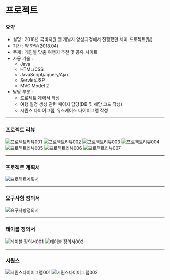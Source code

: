 # 프로젝트
### 요약
* 설명 : 2018년 국비지원 웹 개발자 양성과정에서 진행했던 세미 프로젝트(팀)
* 기간 : 약 한달(2018.04)
* 주제 : 개인별 맞춤 여행지 추천 및 공유 사이트
* 사용 기술 :
  - Java
  - HTML/CSS
  - JavaScript/Jquery/Ajax
  - Servlet/JSP
  - MVC Model 2
* 담당 부분 : 
  - 프로젝트 계획서 작성
  - 여행 일정 생성 관련 페이지 담당(DB 및 해당 코드 작성)
  - 시퀀스 다이어그램, 유스케이스 다이어그램 작성


***
### 프로젝트 리뷰
![프로젝트리뷰001](/project_introduction/review001.png)
![프로젝트리뷰002](/project_introduction/review002.png)
![프로젝트리뷰003](/project_introduction/review003.png)
![프로젝트리뷰004](/project_introduction/review004.png)
![프로젝트리뷰005](/project_introduction/review005.png)
![프로젝트리뷰006](/project_introduction/review006.png)
![프로젝트리뷰007](/project_introduction/review007.png)
***
### 프로젝트 계획서
![프로젝트계획서](/project_introduction/project_plan.png)
***
### 요구사항 정의서
![요구사항정의서](/project_introduction/requirement.png)
***
### 테이블 정의서
![테이블 정의서001](/project_introduction/define_table01.png)
![테이블 정의서002](/project_introduction/define_table02.png)
***
### 시퀀스 
![시퀀스다이어그램001](/project_introduction/sequenceDiagram001.png)
![시퀀스다이어그램002](/project_introduction/sequenceDiagram002.png)
